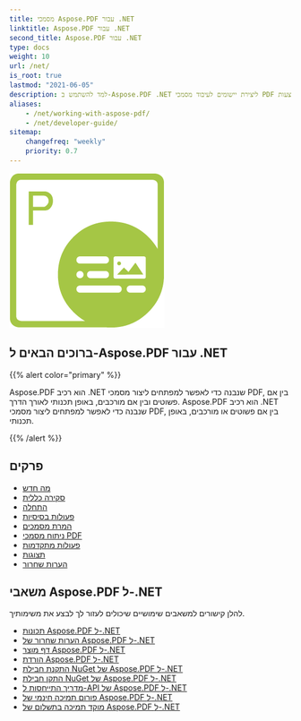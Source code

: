 ```yaml
---
title: מסמכי Aspose.PDF עבור .NET
linktitle: Aspose.PDF עבור .NET
second_title: Aspose.PDF עבור .NET
type: docs
weight: 10
url: /net/
is_root: true
lastmod: "2021-06-05"
description: למד להשתמש ב-Aspose.PDF .NET ליצירת יישומים לעיבוד מסמכי PDF בכל פלטפורמה באמצעות C#, VB. עיין במדריכים, דוגמאות קוד ועוד.
aliases:
    - /net/working-with-aspose-pdf/
    - /net/developer-guide/           
sitemap:
    changefreq: "weekly"
    priority: 0.7
---
```

![תמונת לוגו של Aspose.PDF עבור .NET](aspose_pdf-for-net.png)

## ברוכים הבאים ל-Aspose.PDF עבור .NET

{{% alert color="primary" %}}

Aspose.PDF הוא רכיב .NET שנבנה כדי לאפשר למפתחים ליצור מסמכי PDF, בין אם פשוטים ובין אם מורכבים, באופן תכנותי לאורך הדרך.
Aspose.PDF הוא רכיב .NET שנבנה כדי לאפשר למפתחים ליצור מסמכי PDF, בין אם פשוטים או מורכבים, באופן תכנותי.

{{% /alert %}}

## פרקים

- [מה חדש](/pdf/net/whatsnew/)
- [סקירה כללית](/pdf/net/overview/)
- [התחלה](/pdf/net/get-started/)
- [פעולות בסיסיות](/pdf/net/basic-operations/)
- [המרת מסמכים](/pdf/net/converting/)
- [ניתוח מסמכי PDF](/pdf/net/parsing/)
- [פעולות מתקדמות](/pdf/net/advanced-operations/)
- [תצוגות](/pdf/net/showcases/)
- [הערות שחרור](https://releases.aspose.com/pdf/net/release-notes/)

## משאבי Aspose.PDF ל-.NET

להלן קישורים למשאבים שימושיים שיכולים לעזור לך לבצע את משימותיך.

- [תכונות Aspose.PDF ל-.NET](/pdf/net/key-features/)
- [הערות שחרור של Aspose.PDF ל-.NET](https://releases.aspose.com/pdf/net/release-notes/)
- [דף מוצר Aspose.PDF ל-.NET](https://products.aspose.com/pdf/net/)
- [הורדת Aspose.PDF ל-.NET](https://releases.aspose.com/pdf/net/)
- [התקנת חבילת NuGet של Aspose.PDF ל-.NET](https://www.nuget.org/packages/Aspose.PDF/)
- [התקן חבילת NuGet של Aspose.PDF ל-.NET](https://www.nuget.org/packages/Aspose.PDF/)
- [מדריך התייחסות ל-API של Aspose.PDF ל-.NET](https://reference.aspose.com/pdf/net)
- [פורום תמיכה חינמי של Aspose.PDF ל-.NET](https://forum.aspose.com/c/pdf/10)
- [מוקד תמיכה בתשלום של Aspose.PDF ל-.NET](https://helpdesk.aspose.com/)

